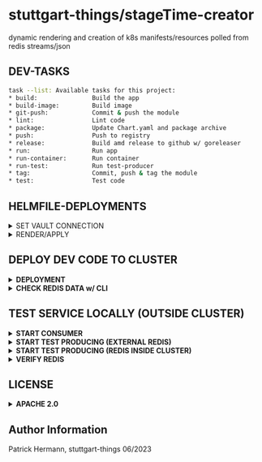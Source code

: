 # stuttgart-things/stageTime-creator

dynamic rendering and creation of k8s manifests/resources polled from redis streams/json

## DEV-TASKS

```bash
task --list: Available tasks for this project:
* build:               Build the app
* build-image:         Build image
* git-push:            Commit & push the module
* lint:                Lint code
* package:             Update Chart.yaml and package archive
* push:                Push to registry
* release:             Build amd release to github w/ goreleaser
* run:                 Run app
* run-container:       Run container
* run-test:            Run test-producer
* tag:                 Commit, push & tag the module
* test:                Test code
```

## HELMFILE-DEPLOYMENTS

<details><summary>SET VAULT CONNECTION</summary>

```bash
export VAULT_ADDR=https://${VAULT_FQDN}}
export VAULT_NAMESPACE=root

# APPROLE AUTH
export VAULT_AUTH_METHOD=approle
export VAULT_ROLE_ID=${VAULT_ROLE_ID}
export VAULT_SECRET_ID=${VAULT_SECRET_ID}

# TOKEN AUTH
export VAULT_AUTH_METHOD=token #default
export VAULT_TOKEN=${VAULT_TOKEN}
```

</details>

<details><summary>RENDER/APPLY</summary>

```bash
helmfile template --environment labul-pve-dev
helmfile sync --environment labul-pve-dev
```

</details>

## DEPLOY DEV CODE TO CLUSTER

<details><summary><b>DEPLOYMENT</b></summary>

```bash
helm pull oci://eu.gcr.io/stuttgart-things/stagetime-creator --version v0.1.44
```

```yaml
cat <<EOF > stageTime-creator.yaml
---
secrets:
  redis-connection:
    name: redis-connection
    labels:
      app: stagetime-server
    dataType: stringData
    secretKVs:
      REDIS_SERVER: redis-stack-deployment-headless.redis-stack.svc.cluster.local
      REDIS_PORT: 6379
      REDIS_PASSWORD: <PASSWORD>
EOF
```

```bash
helm upgrade --install stagetime-creator oci://eu.gcr.io/stuttgart-things/stagetime-creator --version v0.1.44 --values stageTime-creator.yaml -n stagetime-creator --create-namespace
```

</details>

<details><summary><b>CHECK REDIS DATA w/ CLI</b></summary>

```bash
# INSTALL REDIS-CLI
sudo apt-get update
sudo apt-get install redis
```

```bash
# SHELL #1
kubectl -n sweatshop port-forward redis-stack-node-0 28015:6379 -n stagetime-redis
```

```bash
# SHELL #2
redis-cli -h 127.0.0.1 -p 28015 -a ${PASSWORD}

# CHECK ALL REDIS KEYS
KEYS *

# READ STREAM
XREAD COUNT 2 STREAMS stagetime-revisionruns writers 0-0 0-0

# DELETE STREAM
DEL stagetime-revisionruns
```

</details>


## TEST SERVICE LOCALLY (OUTSIDE CLUSTER)

<details><summary><b>START CONSUMER</b></summary>

```
export KUBECONFIG=~/.kube/dev11
export TEMPLATE_PATH=~/projects/go/src/github/stageTime-creator/tests
export TEMPLATE_NAME=job-template.yaml
export REDIS_STREAM=sweatshop:test
export REDIS_PASSWORD=<SET-ME>
export REDIS_SERVER=redis-pve.labul.sva.de
export REDIS_PORT=6379
task run
```

</details>

<details><summary><b>START TEST PRODUCING (EXTERNAL REDIS)</b></summary>


```
# kubectl -n sweatshop-redis port-forward redis-sweatshop-deployment-node-0 28015:6379
task run-test
```

</details>

<details><summary><b>START TEST PRODUCING (REDIS INSIDE CLUSTER)</b></summary>

```
kubectl -n <REDIS-NS> port-forward redis-sweatshop-deployment-node-0 <HOST-PORT>:<CONTAINER-PORT>

# kubectl -n sweatshop-redis port-forward redis-sweatshop-deployment-node-0 28015:6379

export REDIS_STREAM=stagetime-revisionruns
export REDIS_PASSWORD=<SETME>
export REDIS_SERVER=127.0.0.1
export REDIS_PORT=28015 # HOST-PORT
go run tests/test-json-set.go
```

</details>

<details><summary><b>VERIFY REDIS</b></summary>

```
redis-cli -h <REDIS_SERVER>-p <HOST-PORT> -a <SETME>

# redis-cli -h 127.0.0.1 -p 28015 -a test

KEYS *
# GET VALUE
GET <KEYNAME>
# GET STREAM
XREAD COUNT 2 STREAMS <STREAM-NAME> writers 0-0 0-0
```

</details>


## LICENSE

<details><summary><b>APACHE 2.0</b></summary>

Copyright 2023 patrick hermann.

Licensed under the Apache License, Version 2.0 (the "License");
you may not use this file except in compliance with the License.
You may obtain a copy of the License at

    http://www.apache.org/licenses/LICENSE-2.0

Unless required by applicable law or agreed to in writing, software
distributed under the License is distributed on an "AS IS" BASIS,
WITHOUT WARRANTIES OR CONDITIONS OF ANY KIND, either express or implied.
See the License for the specific language governing permissions and
limitations under the License.

</details>

Author Information
------------------
Patrick Hermann, stuttgart-things 06/2023
